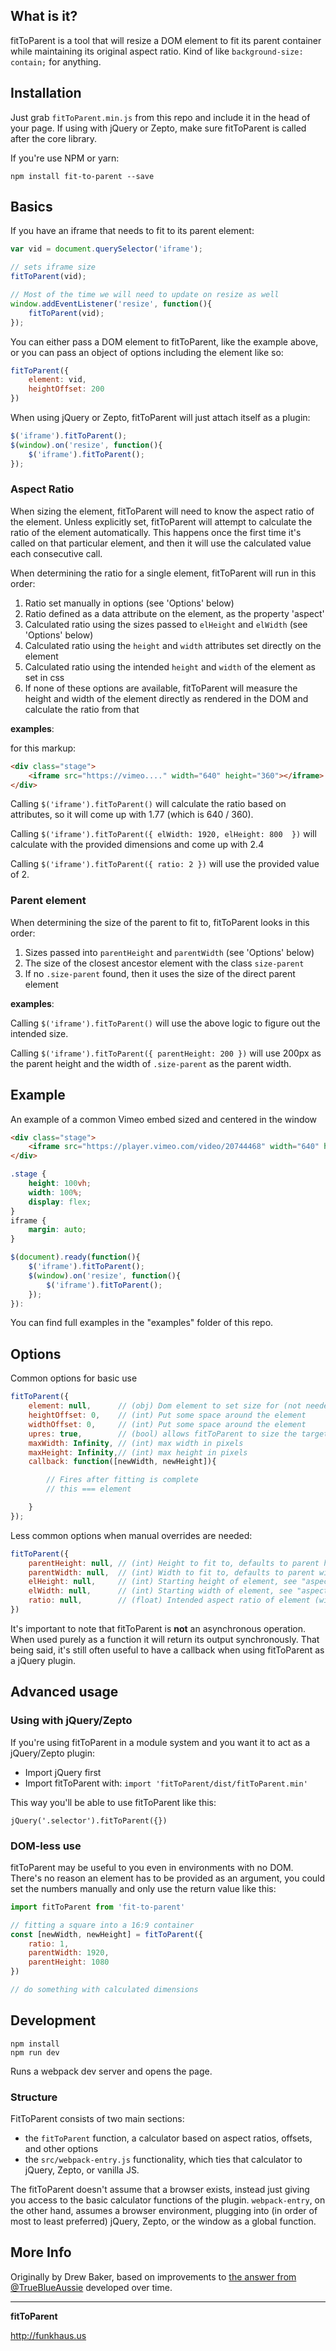 ## What is it?

fitToParent is a tool that will resize a DOM element to fit its parent container while maintaining its original aspect ratio. Kind of like `background-size: contain;` for anything.

## Installation

Just grab `fitToParent.min.js` from this repo and include it in the head of your page. If using with jQuery or Zepto, make sure fitToParent is called after the core library.

If you're use NPM or yarn:
```
npm install fit-to-parent --save
```

## Basics

If you have an iframe that needs to fit to its parent element:

```js
var vid = document.querySelector('iframe');

// sets iframe size
fitToParent(vid);

// Most of the time we will need to update on resize as well
window.addEventListener('resize', function(){
    fitToParent(vid);
});
```

You can either pass a DOM element to fitToParent, like the example above, or you can pass an object of options including the element like so:
```js
fitToParent({
    element: vid,
    heightOffset: 200
})
```

When using jQuery or Zepto, fitToParent will just attach itself as a plugin:

```js
$('iframe').fitToParent();
$(window).on('resize', function(){
    $('iframe').fitToParent();
});
```

### Aspect Ratio

When sizing the element, fitToParent will need to know the aspect ratio of the element. Unless explicitly set, fitToParent will attempt to calculate the ratio of the element automatically. This happens once the first time it's called on that particular element, and then it will use the calculated value each consecutive call.

When determining the ratio for a single element, fitToParent will run in this order:

1. Ratio set manually in options (see 'Options' below)
1. Ratio defined as a data attribute on the element, as the property 'aspect'
1. Calculated ratio using the sizes passed to `elHeight` and `elWidth` (see 'Options' below)
1. Calculated ratio using the `height` and `width` attributes set directly on the element
1. Calculated ratio using the intended `height` and `width` of the element as set in css
1. If none of these options are available, fitToParent will measure the height and width of the element directly as rendered in the DOM and calculate the ratio from that

__examples__:

for this markup:
```html
<div class="stage">
    <iframe src="https://vimeo...." width="640" height="360"></iframe>
</div>
```

Calling `$('iframe').fitToParent()` will calculate the ratio based on attributes, so it will come up with 1.77 (which is 640 / 360).

Calling `$('iframe').fitToParent({ elWidth: 1920, elHeight: 800  })` will calculate with the provided dimensions and come up with 2.4

Calling `$('iframe').fitToParent({ ratio: 2 })` will use the provided value of 2.

### Parent element

When determining the size of the parent to fit to, fitToParent looks in this order:

1. Sizes passed into `parentHeight` and `parentWidth` (see 'Options' below)
1. The size of the closest ancestor element with the class `size-parent`
1. If no `.size-parent` found, then it uses the size of the direct parent element

__examples__:

Calling `$('iframe').fitToParent()` will use the above logic to figure out the intended size.

Calling `$('iframe').fitToParent({ parentHeight: 200 })` will use 200px as the parent height and the width of `.size-parent` as the parent width.

## Example
An example of a common Vimeo embed sized and centered in the window

```html
<div class="stage">
    <iframe src="https://player.vimeo.com/video/20744468" width="640" height="360"></iframe>
</div>
```

```css
.stage {
    height: 100vh;
    width: 100%;
    display: flex;
}
iframe {
    margin: auto;
}
```

```js
$(document).ready(function(){
    $('iframe').fitToParent();
    $(window).on('resize', function(){
        $('iframe').fitToParent();
    });
}):  
```

You can find full examples in the "examples" folder of this repo.

## Options

Common options for basic use
```js
fitToParent({
    element: null,      // (obj) Dom element to set size for (not needed with jQuery or Zepto)
    heightOffset: 0,    // (int) Put some space around the element
    widthOffset: 0,     // (int) Put some space around the element
    upres: true,        // (bool) allows fitToParent to size the target element above initial size
    maxWidth: Infinity, // (int) max width in pixels
    maxHeight: Infinity,// (int) max height in pixels
    callback: function([newWidth, newHeight]){

        // Fires after fitting is complete
        // this === element

    }
});
```

Less common options when manual overrides are needed:
```js
fitToParent({
    parentHeight: null, // (int) Height to fit to, defaults to parent height
    parentWidth: null,  // (int) Width to fit to, defaults to parent width
    elHeight: null,     // (int) Starting height of element, see "aspect Ratio" above for default value
    elWidth: null,      // (int) Starting width of element, see "aspect Ratio" above for default value
    ratio: null,        // (float) Intended aspect ratio of element (width/height). Uses info from DOM by default
})
```

It's important to note that fitToParent is **not** an asynchronous operation. When used purely as a function it will return its output synchronously. That being said, it's still often useful to have a callback when using fitToParent as a jQuery plugin.

## Advanced usage

### Using with jQuery/Zepto
If you're using fitToParent in a module system and you want it to act as a jQuery/Zepto plugin:

* Import jQuery first
* Import fitToParent with: `import 'fitToParent/dist/fitToParent.min'`

This way you'll be able to use fitToParent like this:

`jQuery('.selector').fitToParent({})`

### DOM-less use
fitToParent may be useful to you even in environments with no DOM. There's no reason an element has to be provided as an argument, you could set the numbers manually and only use the return value like this:

```js
import fitToParent from 'fit-to-parent'

// fitting a square into a 16:9 container
const [newWidth, newHeight] = fitToParent({
    ratio: 1,
    parentWidth: 1920,
    parentHeight: 1080
})

// do something with calculated dimensions

```

## Development
```
npm install
npm run dev
```

Runs a webpack dev server and opens the page.

### Structure
FitToParent consists of two main sections:

* the `fitToParent` function, a calculator based on aspect ratios, offsets, and other options
* the `src/webpack-entry.js` functionality, which ties that calculator to jQuery, Zepto, or vanilla JS.

The fitToParent doesn't assume that a browser exists, instead just giving you access to the basic calculator functions of the plugin. `webpack-entry`, on the other hand, assumes a browser environment, plugging into (in order of most to least preferred) jQuery, Zepto, or the window as a global function.

## More Info
Originally by Drew Baker, based on improvements to [the answer from @TrueBlueAussie](http://stackoverflow.com/questions/18838963/proportionally-scale-iframe-to-fit-in-a-div-using-jquery) developed over time.

--------

__fitToParent__

http://funkhaus.us
